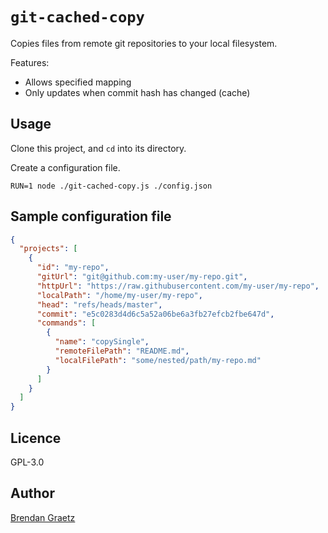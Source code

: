 # `git-cached-copy`

Copies files from remote git repositories to your local filesystem.

Features:

- Allows specified mapping
- Only updates when commit hash has changed (cache)

## Usage

Clone this project, and `cd` into its directory.

Create a configuration file.

```shell
RUN=1 node ./git-cached-copy.js ./config.json
```

## Sample configuration file

```json
{
  "projects": [
    {
      "id": "my-repo",
      "gitUrl": "git@github.com:my-user/my-repo.git",
      "httpUrl": "https://raw.githubusercontent.com/my-user/my-repo",
      "localPath": "/home/my-user/my-repo",
      "head": "refs/heads/master",
      "commit": "e5c0283d4d6c5a52a06be6a3fb27efcb2fbe647d",
      "commands": [
        {
          "name": "copySingle",
          "remoteFilePath": "README.md",
          "localFilePath": "some/nested/path/my-repo.md"
        }
      ]
    }
  ]
}
```

## Licence

GPL-3.0

## Author

[Brendan Graetz](http://bguiz.com)
